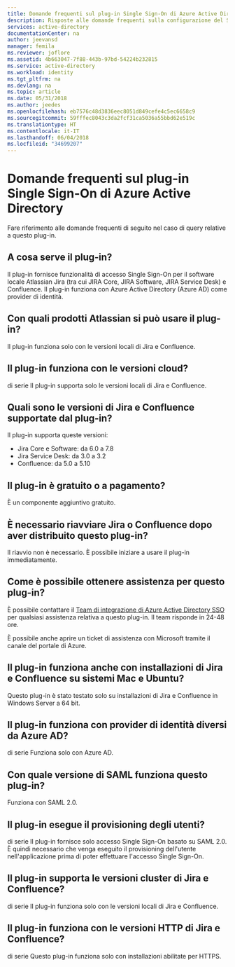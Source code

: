 ```yaml
---
title: Domande frequenti sul plug-in Single Sign-On di Azure Active Directory | Microsoft Docs
description: Risposte alle domande frequenti sulla configurazione del Single Sign-On tra Azure Active Directory e Jira/Confluence.
services: active-directory
documentationCenter: na
author: jeevansd
manager: femila
ms.reviewer: joflore
ms.assetid: 4b663047-7f88-443b-97bd-54224b232815
ms.service: active-directory
ms.workload: identity
ms.tgt_pltfrm: na
ms.devlang: na
ms.topic: article
ms.date: 05/31/2018
ms.author: jeedes
ms.openlocfilehash: eb7576c48d3836eec8051d849cefe4c5ec6658c9
ms.sourcegitcommit: 59fffec8043c3da2fcf31ca5036a55bbd62e519c
ms.translationtype: HT
ms.contentlocale: it-IT
ms.lasthandoff: 06/04/2018
ms.locfileid: "34699207"
---
```

# <a name="faq-for-the-azure-active-directory-sso-plug-in"></a>Domande frequenti sul plug-in Single Sign-On di Azure Active Directory

Fare riferimento alle domande frequenti di seguito nel caso di query relative a questo plug-in.

## <a name="what-does-the-plug-in-do"></a>A cosa serve il plug-in?

Il plug-in fornisce funzionalità di accesso Single Sign-On per il software locale Atlassian Jira (tra cui JIRA Core, JIRA Software, JIRA Service Desk) e Confluence. Il plug-in funziona con Azure Active Directory (Azure AD) come provider di identità.

## <a name="which-atlassian-products-does-the-plug-in-work-with"></a>Con quali prodotti Atlassian si può usare il plug-in?

Il plug-in funziona solo con le versioni locali di Jira e Confluence.

## <a name="does-the-plug-in-work-on-cloud-versions"></a>Il plug-in funziona con le versioni cloud?

di serie Il plug-in supporta solo le versioni locali di Jira e Confluence.

## <a name="which-versions-of-jira-and-confluence-does-the-plug-in-support"></a>Quali sono le versioni di Jira e Confluence supportate dal plug-in?

Il plug-in supporta queste versioni:

* Jira Core e Software: da 6.0 a 7.8
* Jira Service Desk: da 3.0 a 3.2
* Confluence: da 5.0 a 5.10

## <a name="is-the-plug-in-free-or-paid"></a>Il plug-in è gratuito o a pagamento?

È un componente aggiuntivo gratuito.

## <a name="do-i-need-to-restart-jira-or-confluence-after-i-deploy-the-plug-in"></a>È necessario riavviare Jira o Confluence dopo aver distribuito questo plug-in?

Il riavvio non è necessario. È possibile iniziare a usare il plug-in immediatamente.

## <a name="how-do-i-get-support-for-the-plug-in"></a>Come è possibile ottenere assistenza per questo plug-in?

È possibile contattare il [Team di integrazione di Azure Active Directory SSO](<mailto:SaaSApplicationIntegrations@service.microsoft.com>) per qualsiasi assistenza relativa a questo plug-in. Il team risponde in 24-48 ore.

È possibile anche aprire un ticket di assistenza con Microsoft tramite il canale del portale di Azure.

## <a name="would-the-plug-in-work-on-a-mac-or-ubuntu-installation-of-jira-and-confluence"></a>Il plug-in funziona anche con installazioni di Jira e Confluence su sistemi Mac e Ubuntu?

Questo plug-in è stato testato solo su installazioni di Jira e Confluence in Windows Server a 64 bit.

## <a name="does-the-plug-in-work-with-idps-other-than-azure-ad"></a>Il plug-in funziona con provider di identità diversi da Azure AD?

di serie Funziona solo con Azure AD.

## <a name="what-version-of-saml-does-the-plug-in-work-with"></a>Con quale versione di SAML funziona questo plug-in?

Funziona con SAML 2.0.

## <a name="does-the-plug-in-do-user-provisioning"></a>Il plug-in esegue il provisioning degli utenti?

di serie Il plug-in fornisce solo accesso Single Sign-On basato su SAML 2.0. È quindi necessario che venga eseguito il provisioning dell'utente nell'applicazione prima di poter effettuare l'accesso Single Sign-On.

## <a name="does-the-plug-in-support-cluster-versions-of-jira-and-confluence"></a>Il plug-in supporta le versioni cluster di Jira e Confluence?

di serie Il plug-in funziona solo con le versioni locali di Jira e Confluence.

## <a name="does-the-plug-in-work-with-http-versions-of-jira-and-confluence"></a>Il plug-in funziona con le versioni HTTP di Jira e Confluence?

di serie Questo plug-in funziona solo con installazioni abilitate per HTTPS.